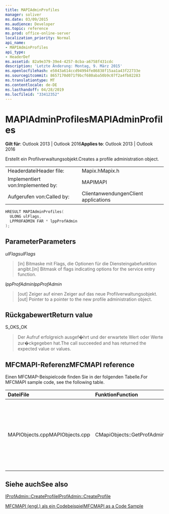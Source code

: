 ```yaml
---
title: MAPIAdminProfiles
manager: soliver
ms.date: 03/09/2015
ms.audience: Developer
ms.topic: reference
ms.prod: office-online-server
localization_priority: Normal
api_name:
- MAPIAdminProfiles
api_type:
- HeaderDef
ms.assetid: 82a9e379-39e4-4257-8cba-a6758f431cdc
description: 'Letzte Änderung: Montag, 9. März 2015'
ms.openlocfilehash: e5043a614ccd94994fe86838f15aa1a43f22733e
ms.sourcegitcommit: 8657170d071f9bcf680aba50b9c07f2a4fb82283
ms.translationtype: MT
ms.contentlocale: de-DE
ms.lasthandoff: 04/28/2019
ms.locfileid: "33412352"
---
```

# <a name="mapiadminprofiles"></a><span data-ttu-id="a6cb3-103">MAPIAdminProfiles</span><span class="sxs-lookup"><span data-stu-id="a6cb3-103">MAPIAdminProfiles</span></span>

  
  
<span data-ttu-id="a6cb3-104">**Gilt für**: Outlook 2013 | Outlook 2016</span><span class="sxs-lookup"><span data-stu-id="a6cb3-104">**Applies to**: Outlook 2013 | Outlook 2016</span></span> 
  
<span data-ttu-id="a6cb3-105">Erstellt ein Profilverwaltungsobjekt.</span><span class="sxs-lookup"><span data-stu-id="a6cb3-105">Creates a profile administration object.</span></span> 
  
|||
|:-----|:-----|
|<span data-ttu-id="a6cb3-106">Headerdatei</span><span class="sxs-lookup"><span data-stu-id="a6cb3-106">Header file:</span></span>  <br/> |<span data-ttu-id="a6cb3-107">Mapix.h</span><span class="sxs-lookup"><span data-stu-id="a6cb3-107">Mapix.h</span></span>  <br/> |
|<span data-ttu-id="a6cb3-108">Implementiert von:</span><span class="sxs-lookup"><span data-stu-id="a6cb3-108">Implemented by:</span></span>  <br/> |<span data-ttu-id="a6cb3-109">MAPI</span><span class="sxs-lookup"><span data-stu-id="a6cb3-109">MAPI</span></span>  <br/> |
|<span data-ttu-id="a6cb3-110">Aufgerufen von:</span><span class="sxs-lookup"><span data-stu-id="a6cb3-110">Called by:</span></span>  <br/> |<span data-ttu-id="a6cb3-111">Clientanwendungen</span><span class="sxs-lookup"><span data-stu-id="a6cb3-111">Client applications</span></span>  <br/> |
   
```cpp
HRESULT MAPIAdminProfiles(
  ULONG ulFlags,
  LPPROFADMIN FAR * lppProfAdmin
);
```

## <a name="parameters"></a><span data-ttu-id="a6cb3-112">Parameter</span><span class="sxs-lookup"><span data-stu-id="a6cb3-112">Parameters</span></span>

 <span data-ttu-id="a6cb3-113">_ulFlags_</span><span class="sxs-lookup"><span data-stu-id="a6cb3-113">_ulFlags_</span></span>
  
> <span data-ttu-id="a6cb3-114">[in] Bitmaske mit Flags, die Optionen für die Diensteingabefunktion angibt.</span><span class="sxs-lookup"><span data-stu-id="a6cb3-114">[in] Bitmask of flags indicating options for the service entry function.</span></span> 
    
 <span data-ttu-id="a6cb3-115">_lppProfAdmin_</span><span class="sxs-lookup"><span data-stu-id="a6cb3-115">_lppProfAdmin_</span></span>
  
> <span data-ttu-id="a6cb3-116">[out] Zeiger auf einen Zeiger auf das neue Profilverwaltungsobjekt.</span><span class="sxs-lookup"><span data-stu-id="a6cb3-116">[out] Pointer to a pointer to the new profile administration object.</span></span>
    
## <a name="return-value"></a><span data-ttu-id="a6cb3-117">Rückgabewert</span><span class="sxs-lookup"><span data-stu-id="a6cb3-117">Return value</span></span>

<span data-ttu-id="a6cb3-118">S_OK</span><span class="sxs-lookup"><span data-stu-id="a6cb3-118">S_OK</span></span> 
  
> <span data-ttu-id="a6cb3-119">Der Aufruf erfolgreich ausgef�hrt und der erwartete Wert oder Werte zur�ckgegeben hat.</span><span class="sxs-lookup"><span data-stu-id="a6cb3-119">The call succeeded and has returned the expected value or values.</span></span>
    
## <a name="mfcmapi-reference"></a><span data-ttu-id="a6cb3-120">MFCMAPI-Referenz</span><span class="sxs-lookup"><span data-stu-id="a6cb3-120">MFCMAPI reference</span></span>

<span data-ttu-id="a6cb3-121">Einen MFCMAP-Beispielcode finden Sie in der folgenden Tabelle.</span><span class="sxs-lookup"><span data-stu-id="a6cb3-121">For MFCMAPI sample code, see the following table.</span></span>
  
|<span data-ttu-id="a6cb3-122">**Datei**</span><span class="sxs-lookup"><span data-stu-id="a6cb3-122">**File**</span></span>|<span data-ttu-id="a6cb3-123">**Funktion**</span><span class="sxs-lookup"><span data-stu-id="a6cb3-123">**Function**</span></span>|<span data-ttu-id="a6cb3-124">**Comment**</span><span class="sxs-lookup"><span data-stu-id="a6cb3-124">**Comment**</span></span>|
|:-----|:-----|:-----|
|<span data-ttu-id="a6cb3-125">MAPIObjects.cpp</span><span class="sxs-lookup"><span data-stu-id="a6cb3-125">MAPIObjects.cpp</span></span>  <br/> |<span data-ttu-id="a6cb3-126">CMapiObjects::GetProfAdmin</span><span class="sxs-lookup"><span data-stu-id="a6cb3-126">CMapiObjects::GetProfAdmin</span></span>  <br/> |<span data-ttu-id="a6cb3-127">MFCMAPI verwendet die **MAPIAdminProfiles-Methode,** um das Profilverwaltungsobjekt zu erhalten.</span><span class="sxs-lookup"><span data-stu-id="a6cb3-127">MFCMAPI uses the **MAPIAdminProfiles** method to get the profile administration object.</span></span>  <br/> |
   
## <a name="see-also"></a><span data-ttu-id="a6cb3-128">Siehe auch</span><span class="sxs-lookup"><span data-stu-id="a6cb3-128">See also</span></span>



[<span data-ttu-id="a6cb3-129">IProfAdmin::CreateProfile</span><span class="sxs-lookup"><span data-stu-id="a6cb3-129">IProfAdmin::CreateProfile</span></span>](iprofadmin-createprofile.md)


[<span data-ttu-id="a6cb3-130">MFCMAPI (engl.) als ein Codebeispiel</span><span class="sxs-lookup"><span data-stu-id="a6cb3-130">MFCMAPI as a Code Sample</span></span>](mfcmapi-as-a-code-sample.md)

